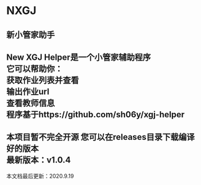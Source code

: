 # NXGJ
新小管家助手
-------------
New XGJ Helper是一个小管家辅助程序  
它可以帮助你：  
 获取作业列表并查看  
 输出作业url  
 查看教师信息  
 程序基于https://github.com/sh06y/xgj-helper
-------------  
本项目暂不完全开源
您可以在releases目录下载编译好的版本  
最新版本：v1.0.4  
--------------  
本文档最后更新：2020.9.19    
